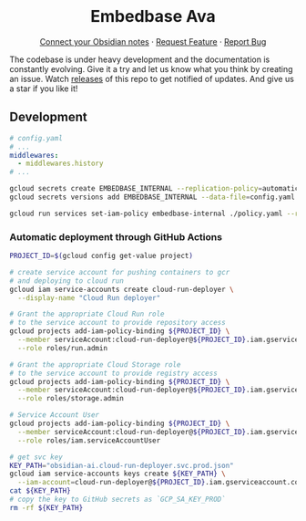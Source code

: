 <br />
<p align="center">

  <h1 align="center">Embedbase Ava</h1>

  <p align="center">
    <a href="https://app.anotherai.co">Connect your Obsidian notes</a>
    ·
    <a href="https://github.com/supabase/realtime/issues/new?assignees=&labels=enhancement">Request Feature</a>
    ·
    <a href="https://github.com/supabase/realtime/issues/new?assignees=&labels=bug">Report Bug</a>
    <br />
  </p>
</p>

The codebase is under heavy development and the documentation is constantly evolving. Give it a try and let us know what you think by creating an issue. Watch [releases](https://github.com/supabase/realtime/releases) of this repo to get notified of updates. And give us a star if you like it!


## Development


```yaml
# config.yaml
# ...
middlewares:
  - middlewares.history
# ...
```

```bash
gcloud secrets create EMBEDBASE_INTERNAL --replication-policy=automatic
gcloud secrets versions add EMBEDBASE_INTERNAL --data-file=config.yaml
```

```bash
gcloud run services set-iam-policy embedbase-internal ./policy.yaml --region us-central1
```

### Automatic deployment through GitHub Actions

```bash
PROJECT_ID=$(gcloud config get-value project)

# create service account for pushing containers to gcr
# and deploying to cloud run
gcloud iam service-accounts create cloud-run-deployer \
  --display-name "Cloud Run deployer"

# Grant the appropriate Cloud Run role
# to the service account to provide repository access
gcloud projects add-iam-policy-binding ${PROJECT_ID} \
  --member serviceAccount:cloud-run-deployer@${PROJECT_ID}.iam.gserviceaccount.com \
  --role roles/run.admin

# Grant the appropriate Cloud Storage role
# to the service account to provide registry access
gcloud projects add-iam-policy-binding ${PROJECT_ID} \
  --member serviceAccount:cloud-run-deployer@${PROJECT_ID}.iam.gserviceaccount.com \
  --role roles/storage.admin

# Service Account User
gcloud projects add-iam-policy-binding ${PROJECT_ID} \
  --member serviceAccount:cloud-run-deployer@${PROJECT_ID}.iam.gserviceaccount.com \
  --role roles/iam.serviceAccountUser

# get svc key
KEY_PATH="obsidian-ai.cloud-run-deployer.svc.prod.json"
gcloud iam service-accounts keys create ${KEY_PATH} \
  --iam-account=cloud-run-deployer@${PROJECT_ID}.iam.gserviceaccount.com
cat ${KEY_PATH}
# copy the key to GitHub secrets as `GCP_SA_KEY_PROD`
rm -rf ${KEY_PATH}
```
